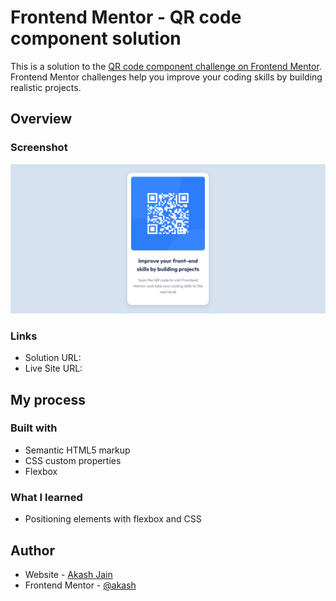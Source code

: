 # Frontend Mentor - QR code component solution

This is a solution to the [QR code component challenge on Frontend Mentor](https://www.frontendmentor.io/challenges/qr-code-component-iux_sIO_H). Frontend Mentor challenges help you improve your coding skills by building realistic projects. 

## Overview

### Screenshot

![image](./screenshots/qr-code-component.png)

### Links

- Solution URL: 
- Live Site URL: 

## My process

### Built with

- Semantic HTML5 markup
- CSS custom properties
- Flexbox

### What I learned

* Positioning elements with flexbox and CSS

## Author

- Website - [Akash Jain](https://github.com/Akash20x)
- Frontend Mentor - [@akash](https://www.frontendmentor.io/profile/Akash20x)

